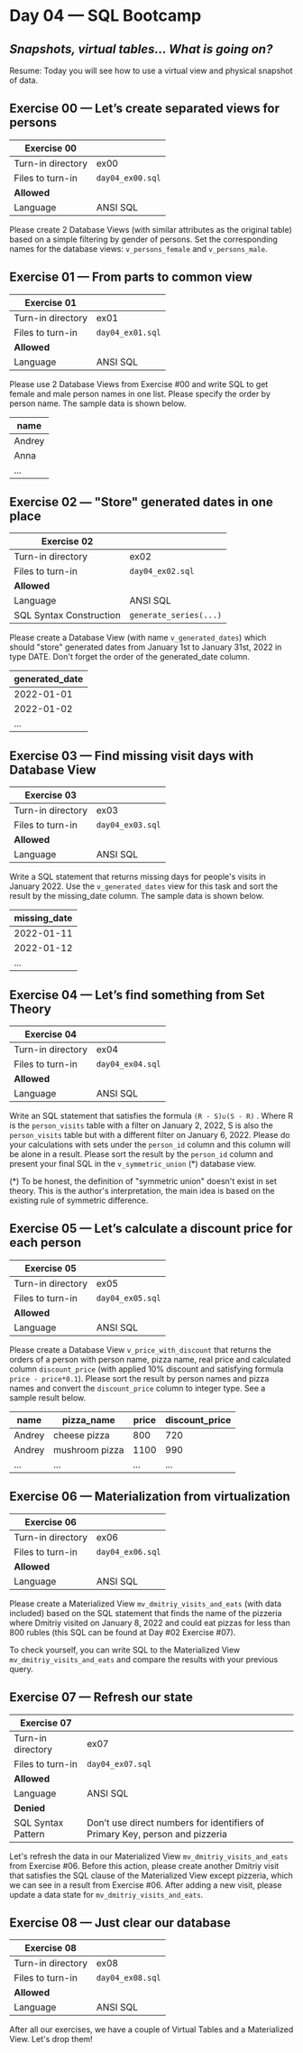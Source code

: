 # Day 04 — SQL Bootcamp

## _Snapshots, virtual tables… What is going on?_

Resume: Today you will see how to use a virtual view and physical snapshot of data.

## Exercise 00 — Let’s create separated views for persons

|Exercise 00||
|-|-|
|Turn-in directory|ex00|
|Files to turn-in|`day04_ex00.sql`|
|**Allowed**||
|Language|ANSI SQL|

Please create 2 Database Views (with similar attributes as the original table) based on a simple filtering by gender of persons. Set the corresponding names for the database views: `v_persons_female` and `v_persons_male`.

## Exercise 01 — From parts to common view

|Exercise 01||
|-|-|
|Turn-in directory|ex01|
|Files to turn-in|`day04_ex01.sql`|
|**Allowed**||
|Language|ANSI SQL|

Please use 2 Database Views from Exercise #00 and write SQL to get female and male person names in one list. Please specify the order by person name. The sample data is shown below.

|name|
|-|
|Andrey|
|Anna|
|...|

## Exercise 02 — "Store" generated dates in one place

|Exercise 02||
|-|-|
|Turn-in directory|ex02|
|Files to turn-in|`day04_ex02.sql`|
|**Allowed**||
|Language|ANSI SQL|
|SQL Syntax Construction|`generate_series(...)`|

Please create a Database View (with name `v_generated_dates`) which should "store" generated dates from January 1st to January 31st, 2022 in type DATE. Don't forget the order of the generated_date column.

|generated_date|
|-|
|2022-01-01|
|2022-01-02|
|...|

## Exercise 03 — Find missing visit days with Database View

|Exercise 03||
|-|-|
|Turn-in directory|ex03|
|Files to turn-in|`day04_ex03.sql`|
|**Allowed**||
|Language|ANSI SQL|

Write a SQL statement that returns missing days for people's visits in January 2022. Use the `v_generated_dates` view for this task and sort the result by the missing_date column. The sample data is shown below.

|missing_date|
|-|
|2022-01-11|
|2022-01-12|
|...|

## Exercise 04 — Let’s find something from Set Theory

|Exercise 04||
|-|-|
|Turn-in directory|ex04|
|Files to turn-in|`day04_ex04.sql`|
|**Allowed**||
|Language|ANSI SQL|

Write an SQL statement that satisfies the formula `(R - S)∪(S - R)` .
Where R is the `person_visits` table with a filter on January 2, 2022, S is also the `person_visits` table but with a different filter on January 6, 2022. Please do your calculations with sets under the `person_id` column and this column will be alone in a result. Please sort the result by the `person_id` column and present your final SQL in the `v_symmetric_union` (*) database view.

(*) To be honest, the definition of "symmetric union" doesn't exist in set theory. This is the author's interpretation, the main idea is based on the existing rule of symmetric difference.

## Exercise 05 — Let’s calculate a discount price for each person

|Exercise 05||
|-|-|
|Turn-in directory|ex05|
|Files to turn-in|`day04_ex05.sql`|
|**Allowed**||
|Language|ANSI SQL|

Please create a Database View `v_price_with_discount` that returns the orders of a person with person name, pizza name, real price and calculated column `discount_price` (with applied 10% discount and satisfying formula `price - price*0.1`). Please sort the result by person names and pizza names and convert the `discount_price` column to integer type. See a sample result below.

|name|pizza_name|price|discount_price|
|-|-|-|-|
|Andrey|cheese pizza|800|720|
|Andrey|mushroom pizza|1100|990|
|...|...|...|...|

## Exercise 06 — Materialization from virtualization

|Exercise 06||
|-|-|
|Turn-in directory|ex06|
|Files to turn-in|`day04_ex06.sql`|
|**Allowed**||
|Language|ANSI SQL|

Please create a Materialized View `mv_dmitriy_visits_and_eats` (with data included) based on the SQL statement that finds the name of the pizzeria where Dmitriy visited on January 8, 2022 and could eat pizzas for less than 800 rubles (this SQL can be found at Day #02 Exercise #07).

To check yourself, you can write SQL to the Materialized View `mv_dmitriy_visits_and_eats` and compare the results with your previous query.

## Exercise 07 — Refresh our state

|Exercise 07||
|-|-|
|Turn-in directory|ex07|
|Files to turn-in|`day04_ex07.sql`|
|**Allowed**||
|Language|ANSI SQL|
|**Denied**||
|SQL Syntax Pattern|Don’t use direct numbers for identifiers of Primary Key, person and pizzeria|

Let's refresh the data in our Materialized View `mv_dmitriy_visits_and_eats` from Exercise #06. Before this action, please create another Dmitriy visit that satisfies the SQL clause of the Materialized View except pizzeria, which we can see in a result from Exercise #06.
After adding a new visit, please update a data state for `mv_dmitriy_visits_and_eats`.

## Exercise 08 — Just clear our database

|Exercise 08||
|-|-|
|Turn-in directory|ex08|
|Files to turn-in|`day04_ex08.sql`|
|**Allowed**||
|Language|ANSI SQL|

After all our exercises, we have a couple of Virtual Tables and a Materialized View. Let's drop them!

